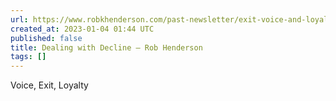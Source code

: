 ```yaml
---
url: https://www.robkhenderson.com/past-newsletter/exit-voice-and-loyalty-a-review
created_at: 2023-01-04 01:44 UTC
published: false
title: Dealing with Decline — Rob Henderson
tags: []
---
```


Voice, Exit, Loyalty
